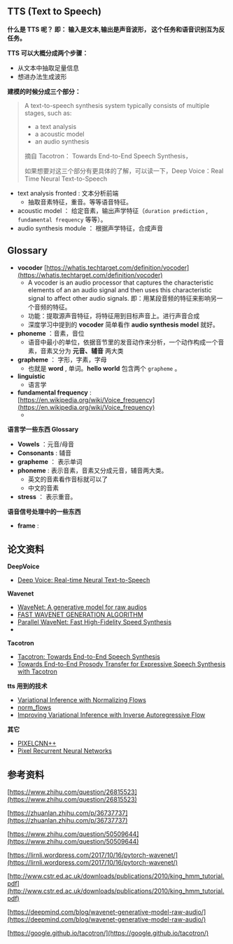 ## TTS (Text to Speech)

**什么是 TTS 呢？ 即： 输入是文本,输出是声音波形， 这个任务和语音识别互为反任务。**



**TTS 可以大概分成两个步骤：**

* 从文本中抽取足量信息
* 想进办法生成波形


**建模的时候分成三个部分：**

> A text-to-speech synthesis system typically consists of multiple stages, such as:
>
> * a text analysis
> * a acoustic model
> * an audio synthesis
>
> 摘自 Tacotron： Towards End-to-End Speech Synthesis，
>
> 如果想要对这三个部分有更具体的了解，可以读一下，Deep Voice：Real Time Neural Text-to-Speech

* text analysis fronted : 文本分析前端
  * 抽取音素特征，重音。等等语音特征。
* acoustic model ： 给定音素，输出声学特征（`duration prediction` , `fundamental frequency` 等等）。
* audio synthesis module ： 根据声学特征，合成声音









## Glossary

* **vocoder** [https://whatis.techtarget.com/definition/vocoder](https://whatis.techtarget.com/definition/vocoder)
  * A vocoder is an audio processor that captures the characteristic elements of an an audio signal and then uses this characteristic signal to affect other audio signals.  即：用某段音频的特征来影响另一个音频的特征。
  * 功能：提取源声音特征，将特征用到目标声音上。进行声音合成
  * 深度学习中提到的 **vocoder** 简单看作 **audio synthesis model** 就好。
* **phoneme** ：音素，音位
  * 语音中最小的单位，依据音节里的发音动作来分析，一个动作构成一个音素，音素又分为 **元音、辅音** 两大类
* **grapheme** ： 字形，字素，字母
  * 也就是 **word** , 单词。**hello world** 包含两个 `grapheme` 。
* **linguistic**
  * 语言学
* **fundamental frequency** : [https://en.wikipedia.org/wiki/Voice_frequency](https://en.wikipedia.org/wiki/Voice_frequency)
  * ​




**语言学一些东西 Glossary**

* **Vowels** ：元音/母音
* **Consonants** : 辅音
* **grapheme** ： 表示单词
* **phoneme** : 表示音素，音素又分成元音，辅音两大类。
  * 英文的音素看作音标就可以了
  * 中文的音素
* **stress** ： 表示重音。




**语音信号处理中的一些东西**

* **frame** : 


## 论文资料

**DeepVoice**

* [Deep Voice: Real-time Neural Text-to-Speech](http://cn.arxiv.org/pdf/1702.07825.pdf)

**Wavenet**

* [WaveNet: A generative model for raw audios](http://cn.arxiv.org/pdf/1609.03499.pdf)
* [FAST WAVENET GENERATION ALGORITHM](http://cn.arxiv.org/pdf/1611.09482.pdf)
* [Parallel WaveNet: Fast High-Fidelity Speed Synthesis](http://cn.arxiv.org/pdf/1711.10433.pdf)
* ​

**Tacotron**

* [Tacotron: Towards End-to-End Speech Synthesis](http://cn.arxiv.org/pdf/1703.10135.pdf)
* [Towards End-to-End Prosody Transfer for Expressive Speech Synthesis with Tacotron](http://cn.arxiv.org/pdf/1803.09047.pdf)




**tts 用到的技术**

* [Variational Inference with Normalizing Flows](http://cn.arxiv.org/pdf/1505.05770.pdf)
* [norm_flows](http://akosiorek.github.io/ml/2018/04/03/norm_flows.html)
* [Improving Variational Inference with Inverse Autoregressive Flow](http://cn.arxiv.org/pdf/1606.04934.pdf)



**其它**

* [PIXELCNN++](http://cn.arxiv.org/pdf/1701.05517.pdf)
* [Pixel Recurrent Neural Networks](http://cn.arxiv.org/pdf/1601.06759.pdf)



## 参考资料

[https://www.zhihu.com/question/26815523](https://www.zhihu.com/question/26815523)

[https://zhuanlan.zhihu.com/p/36737737](https://zhuanlan.zhihu.com/p/36737737)

[https://www.zhihu.com/question/50509644](https://www.zhihu.com/question/50509644)

[https://lirnli.wordpress.com/2017/10/16/pytorch-wavenet/](https://lirnli.wordpress.com/2017/10/16/pytorch-wavenet/)

[http://www.cstr.ed.ac.uk/downloads/publications/2010/king_hmm_tutorial.pdf](http://www.cstr.ed.ac.uk/downloads/publications/2010/king_hmm_tutorial.pdf)

[https://deepmind.com/blog/wavenet-generative-model-raw-audio/](https://deepmind.com/blog/wavenet-generative-model-raw-audio/)

[https://google.github.io/tacotron/](https://google.github.io/tacotron/)